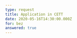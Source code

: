 ```yaml
---
type: request
title: Application in CETT
date: 2020-05-16T14:30:00.000Z
for: bez
answered: true
---
```

